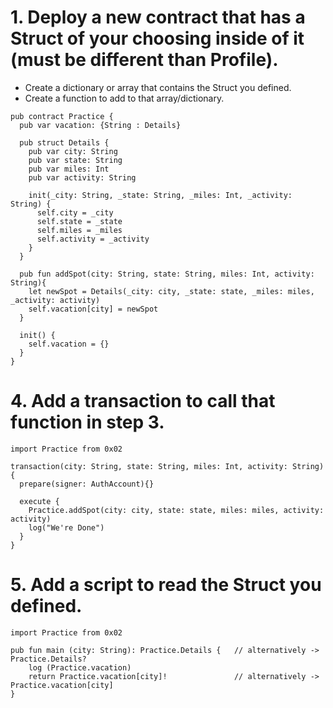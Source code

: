 # 1. Deploy a new contract that has a Struct of your choosing inside of it (must be different than Profile).
   * Create a dictionary or array that contains the Struct you defined.
   * Create a function to add to that array/dictionary.

```cadence
pub contract Practice {
  pub var vacation: {String : Details} 

  pub struct Details {
    pub var city: String 
    pub var state: String
    pub var miles: Int 
    pub var activity: String
    
    init(_city: String, _state: String, _miles: Int, _activity: String) {
      self.city = _city
      self.state = _state
      self.miles = _miles
      self.activity = _activity 
    }
  }

  pub fun addSpot(city: String, state: String, miles: Int, activity: String){
    let newSpot = Details(_city: city, _state: state, _miles: miles, _activity: activity)
    self.vacation[city] = newSpot
  }

  init() {
    self.vacation = {}
  }
}
```

# 4. Add a transaction to call that function in step 3.

```cadence
import Practice from 0x02

transaction(city: String, state: String, miles: Int, activity: String) {
  prepare(signer: AuthAccount){}

  execute {
    Practice.addSpot(city: city, state: state, miles: miles, activity: activity)
    log("We're Done")
  }
}
```

# 5. Add a script to read the Struct you defined.

```cadence
import Practice from 0x02

pub fun main (city: String): Practice.Details {   // alternatively -> Practice.Details? 
    log (Practice.vacation) 
    return Practice.vacation[city]!               // alternatively -> Practice.vacation[city]
}
```
